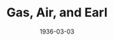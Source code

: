 ---
title: Gas, Air, and Earl
date: 1936-03-03
closing_date: 
layout: productions
featured_image: 
image_caption:
image_credit:
playbill: 
category: 
Theatre: Theatre Jacksonville
cast:
  A Lawyer:
    - Elmo Lehman, Jr.
  Kitty Carson: Emily Kennard
  Elinor Plummer: Evelyn Horsch
  Mrs. Plummer: Lucy Gaines Carter
  Boggs: Neal Tyler, Jr.
crew:
  Director: 
    - Evelyn B. Cox
  Props: Marion Hendry
  Staging: Mary Courtney
---